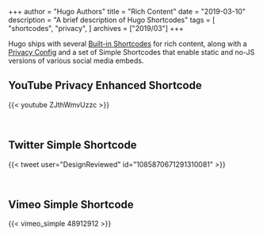 +++
author = "Hugo Authors"
title = "Rich Content"
date = "2019-03-10"
description = "A brief description of Hugo Shortcodes"
tags = [
    "shortcodes",
    "privacy",
]
archives = ["2019/03"]
+++

Hugo ships with several [Built-in Shortcodes](https://gohugo.io/content-management/shortcodes/#use-hugo-s-built-in-shortcodes) for rich content, along with a [Privacy Config](https://gohugo.io/about/hugo-and-gdpr/) and a set of Simple Shortcodes that enable static and no-JS versions of various social media embeds.
<!--more-->

## YouTube Privacy Enhanced Shortcode

{{< youtube ZJthWmvUzzc >}}

<br>

## Twitter Simple Shortcode

{{< tweet user="DesignReviewed" id="1085870671291310081" >}}

<br>

## Vimeo Simple Shortcode

{{< vimeo_simple 48912912 >}}
